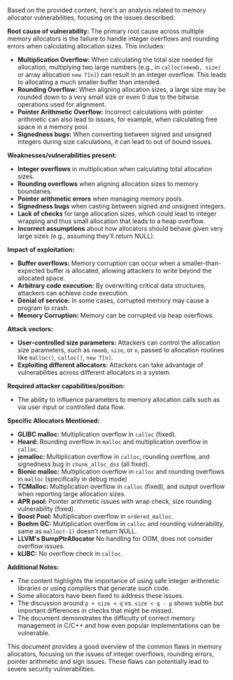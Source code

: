 Based on the provided content, here's an analysis related to memory allocator vulnerabilities, focusing on the issues described:

**Root cause of vulnerability:**
The primary root cause across multiple memory allocators is the failure to handle integer overflows and rounding errors when calculating allocation sizes. This includes:

*   **Multiplication Overflow:** When calculating the total size needed for allocation, multiplying two large numbers (e.g., in `calloc(nmemb, size)` or array allocation `new T[n]`) can result in an integer overflow. This leads to allocating a much smaller buffer than intended.
*   **Rounding Overflow:** When aligning allocation sizes, a large size may be rounded down to a very small size or even 0 due to the bitwise operations used for alignment.
*   **Pointer Arithmetic Overflow:** Incorrect calculations with pointer arithmetic can also lead to issues, for example, when calculating free space in a memory pool.
* **Signedness bugs:** When converting between signed and unsigned integers during size calculations, it can lead to out of bound issues.

**Weaknesses/vulnerabilities present:**
*   **Integer overflows** in multiplication when calculating total allocation sizes.
*   **Rounding overflows** when aligning allocation sizes to memory boundaries.
*   **Pointer arithmetic errors** when managing memory pools.
*   **Signedness bugs** when casting between signed and unsigned integers.
*   **Lack of checks** for large allocation sizes, which could lead to integer wrapping and thus small allocation that leads to a heap overflow.
*   **Incorrect assumptions** about how allocators should behave given very large sizes (e.g., assuming they'll return NULL).

**Impact of exploitation:**
*   **Buffer overflows:** Memory corruption can occur when a smaller-than-expected buffer is allocated, allowing attackers to write beyond the allocated space.
*   **Arbitrary code execution:** By overwriting critical data structures, attackers can achieve code execution.
*   **Denial of service:** In some cases, corrupted memory may cause a program to crash.
*   **Memory Corruption:** Memory can be corrupted via heap overflows.

**Attack vectors:**
*   **User-controlled size parameters:** Attackers can control the allocation size parameters, such as `nmemb`, `size`, or `n`, passed to allocation routines like `malloc()`, `calloc()`, `new T[n]`.
*   **Exploiting different allocators:** Attackers can take advantage of vulnerabilities across different allocators in a system.

**Required attacker capabilities/position:**
*   The ability to influence parameters to memory allocation calls such as via user input or controlled data flow.

**Specific Allocators Mentioned:**
*   **GLIBC malloc:** Multiplication overflow in `calloc` (fixed).
*   **Hoard:** Rounding overflow in `malloc` and multiplication overflow in `calloc`.
*   **jemalloc:** Multiplication overflow in `calloc`, rounding overflow, and signedness bug in `chunk_alloc_dss` (all fixed).
*  **Bionic malloc:** Multiplication overflow in `calloc` and rounding overflows in `malloc` (specifically in debug mode)
*   **TCMalloc:** Multiplication overflow in `calloc` (fixed), and output overflow when reporting large allocation sizes.
*   **APR pool:** Pointer arithmetic issues with wrap check, size rounding vulnerability (fixed).
*   **Boost Pool:** Multiplication overflow in `ordered_malloc`.
*   **Boehm GC:** Multiplication overflow in `calloc` and rounding vulnerability, same as `malloc(-1)` doesn't return NULL.
*   **LLVM's BumpPtrAllocator** No handling for OOM, does not consider overflow issues.
*   **kLIBC:** No overflow check in `calloc`.

**Additional Notes:**
*   The content highlights the importance of using safe integer arithmetic libraries or using compilers that generate such code.
*   Some allocators have been fixed to address these issues.
*   The discussion around `p + size < q` vs. `size < q - p` shows subtle but important differences in checks that might be missed.
*  The document demonstrates the difficulty of correct memory management in C/C++ and how even popular implementations can be vulnerable.

This document provides a good overview of the common flaws in memory allocators, focusing on the issues of integer overflows, rounding errors, pointer arithmetic and sign issues. These flaws can potentially lead to severe security vulnerabilities.